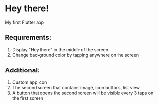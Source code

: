 # Hey there!

My first Flutter app

## Requirements:

1. Display "Hey there" in the middle of the screen
2. Change background color by tapping anywhere on the screen

## Additional:

1. Custom app icon
2. The second screen that contains image, icon buttons, list view
3. A button that opens the second screen will be visible every 3 taps on the first screen
